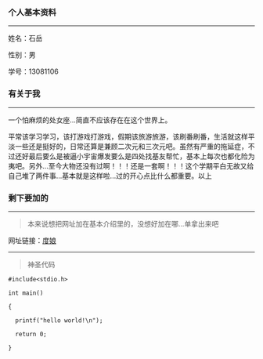 ### 个人基本资料

***

姓名：石岳     

性别：男  

学号：13081106

### 有关于我

***

一个怕麻烦的处女座...简直不应该存在在这个世界上。     

平常该学习学习，该打游戏打游戏，假期该旅游旅游，该刷番刷番，生活就这样平淡一些还是挺好的，日常还算是兼顾二次元和三次元吧。虽然有严重的拖延症，不过还好最后要么是被逼小宇宙爆发要么是四处找基友帮忙，基本上每次也都化险为夷吧。另外...至今大物还没有过啊！！！还是一套啊！！！这个学期平白无故又给自己堆了两件事...基本就是这样啦...过的开心点比什么都重要。以上

### 剩下要加的

***

>本来说想把网址加在基本介绍里的，没想好加在哪...单拿出来吧   

网址链接：[度娘](www.baidu.com)    

***

>神圣代码   

`#include<stdio.h>`  

`int main()`  

`{`  

`  printf("hello world!\n");`   

`  return 0;`  

`}`  

